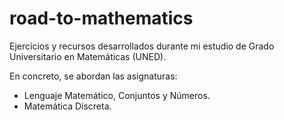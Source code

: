 # road-to-mathematics
Ejercicios y recursos desarrollados durante mi estudio de Grado Universitario en Matemáticas (UNED).

En concreto, se abordan las asignaturas:
- Lenguaje Matemático, Conjuntos y Números.
- Matemática Discreta.
